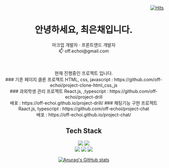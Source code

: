 <div align="right">

[![Hits](https://hits.seeyoufarm.com/api/count/incr/badge.svg?url=https%3A%2F%2Fgithub.com%2Foff-echoi&count_bg=%2379C83D&title_bg=%23555555&icon=&icon_color=%23E7E7E7&title=hits&edge_flat=false)](https://hits.seeyoufarm.com)

</div>

<h1 align="center">안녕하세요, 최은채입니다.</h1>
<p align="center">
  마크업 개발자 · 프론트앤드 개발자<br>    
  📫 off.echoi@gmail.com 
</p>
<br>
<p align="center">
  현재 진행중인 프로젝트 입니다.<br>  
  ### 기존 페이지 클론 프로젝트
  HTML, css, javascript : https://github.com/off-echoi/project-clone-html_css_js<br>
  ### 과외학생 관리 프로젝트
  React.js, ,typescript : https://github.com/off-echoi/project-drill<br>
  배포 : https://off-echoi.github.io/project-drill/
  ### 채팅기능 구현 프로젝트
  Raact.js, typescript : https://github.com/off-echoi/project-chat <br>
  배포 : https://off-echoi.github.io/project-chat/
  </p>
<h2 align="center">Tech Stack</h2>

<p align="center">
  <img src="https://img.shields.io/badge/-HTML-orange?style=flat-square&logo=html5&logoColor=ffffff"/> 
  <img src="https://img.shields.io/badge/-CSS-blue?style=flat-square&logo=css3&logoColor=ffffff"/>     
  <br>
  <img src="https://img.shields.io/badge/-javascript-green?style=flat-square&logo=javascript&logoColor=ffffff"/> 
  <img src="https://img.shields.io/badge/-typescript-brightgreen?style=flat-square&logo=typescript&logoColor=ffffff"/> 
  <img src="https://img.shields.io/badge/-react-086dc3?style=flat-square&logo=react&logoColor=ffffff"/>      
</p>

<div align="center">
  
[![Anurag's GitHub stats](https://github-readme-stats.vercel.app/api?username=off-echoi&show_icons=true&theme=react)](https://github.com/anuraghazra/github-readme-stats)
  
</div>

<!-- 
- 🌱 Typescript, react 를 공부중입니다.
- 🔭 I’m currently working on 
- ⚡ Fun fact: ...
- 💬 Ask me about 
- 🤔 현재 구직중입니다.
- 포트폴리오는 ### 과 ###입니다.


![Git](https://img.shields.io/badge/-Git-black?style=flat-square&logo=git)
![GitHub](https://img.shields.io/badge/-GitHub-black?style=flat-square&logo=github)
![GitLab](https://img.shields.io/badge/-GitLab-black?style=flat-square&logo=gitlab)

-->
